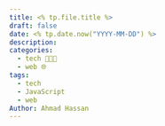 ```yaml
---
title: <% tp.file.title %>
draft: false
date: <% tp.date.now("YYYY-MM-DD") %>
description: 
categories:
  - tech 👨🏻‍💻
  - web 🌐
tags:
  - tech
  - JavaScript
  - web
Author: Ahmad Hassan
---
```

